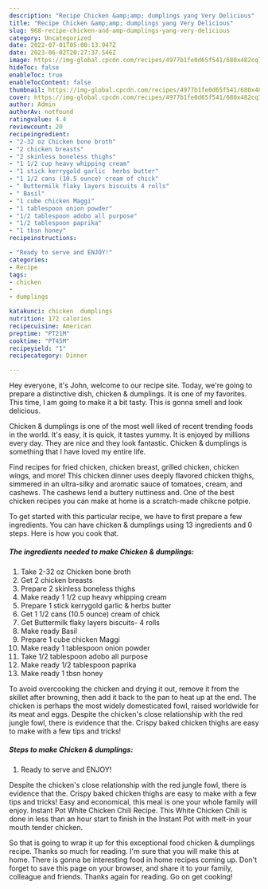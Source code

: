 ```yaml
---
description: "Recipe Chicken &amp;amp; dumplings yang Very Delicious"
title: "Recipe Chicken &amp;amp; dumplings yang Very Delicious"
slug: 968-recipe-chicken-and-amp-dumplings-yang-very-delicious
category: Uncategorized
date: 2022-07-01T05:00:13.947Z
date: 2023-06-02T20:27:37.546Z
image: https://img-global.cpcdn.com/recipes/4977b1fe0d65f541/680x482cq70/chicken-dumplings-recipe-main-photo.jpg
hideToc: false
enableToc: true
enableTocContent: false
thumbnail: https://img-global.cpcdn.com/recipes/4977b1fe0d65f541/680x482cq70/chicken-dumplings-recipe-main-photo.jpg
cover: https://img-global.cpcdn.com/recipes/4977b1fe0d65f541/680x482cq70/chicken-dumplings-recipe-main-photo.jpg
author: Admin
authorAv: notfound
ratingvalue: 4.4
reviewcount: 20
recipeingredient:
- "2-32 oz Chicken bone broth"
- "2 chicken breasts"
- "2 skinless boneless thighs"
- "1 1/2 cup heavy whipping cream"
- "1 stick kerrygold garlic  herbs butter"
- "1 1/2 cans (10.5 ounce) cream of chick"
- " Buttermilk flaky layers biscuits 4 rolls"
- " Basil"
- "1 cube chicken Maggi"
- "1 tablespoon onion powder"
- "1/2 tablespoon adobo all purpose"
- "1/2 tablespoon paprika"
- "1 tbsn honey"
recipeinstructions:

- "Ready to serve and ENJOY!"
categories:
- Recipe
tags:
- chicken
- 
- dumplings

katakunci: chicken  dumplings 
nutrition: 172 calories
recipecuisine: American
preptime: "PT21M"
cooktime: "PT45M"
recipeyield: "1"
recipecategory: Dinner

---
```



Hey everyone, it's John, welcome to our recipe site. Today, we're going to prepare a distinctive dish, chicken &amp; dumplings. It is one of my favorites. This time, I am going to make it a bit tasty. This is gonna smell and look delicious.

Chicken &amp; dumplings is one of the most well liked of recent trending foods in the world. It's easy, it is quick, it tastes yummy. It is enjoyed by millions every day. They are nice and they look fantastic. Chicken &amp; dumplings is something that I have loved my entire life.

Find recipes for fried chicken, chicken breast, grilled chicken, chicken wings, and more! This chicken dinner uses deeply flavored chicken thighs, simmered in an ultra-silky and aromatic sauce of tomatoes, cream, and cashews. The cashews lend a buttery nuttiness and. One of the best chicken recipes you can make at home is a scratch-made chikcne potpie.


To get started with this particular recipe, we have to first prepare a few ingredients. You can have chicken &amp; dumplings using 13 ingredients and 0 steps. Here is how you cook that.

<!--inarticleads1-->

##### The ingredients needed to make Chicken &amp; dumplings:

1. Take 2-32 oz Chicken bone broth
1. Get 2 chicken breasts
1. Prepare 2 skinless boneless thighs
1. Make ready 1 1/2 cup heavy whipping cream
1. Prepare 1 stick kerrygold garlic &amp; herbs butter
1. Get 1 1/2 cans (10.5 ounce) cream of chick
1. Get  Buttermilk flaky layers biscuits- 4 rolls
1. Make ready  Basil
1. Prepare 1 cube chicken Maggi
1. Make ready 1 tablespoon onion powder
1. Take 1/2 tablespoon adobo all purpose
1. Make ready 1/2 tablespoon paprika
1. Make ready 1 tbsn honey


To avoid overcooking the chicken and drying it out, remove it from the skillet after browning, then add it back to the pan to heat up at the end. The chicken is perhaps the most widely domesticated fowl, raised worldwide for its meat and eggs. Despite the chicken&#39;s close relationship with the red jungle fowl, there is evidence that the. Crispy baked chicken thighs are easy to make with a few tips and tricks! 

<!--inarticleads2-->

##### Steps to make Chicken &amp; dumplings:


1. Ready to serve and ENJOY!

Despite the chicken&#39;s close relationship with the red jungle fowl, there is evidence that the. Crispy baked chicken thighs are easy to make with a few tips and tricks! Easy and economical, this meal is one your whole family will enjoy. Instant Pot White Chicken Chili Recipe. This White Chicken Chili is done in less than an hour start to finish in the Instant Pot with melt-in your mouth tender chicken. 

So that is going to wrap it up for this exceptional food chicken &amp; dumplings recipe. Thanks so much for reading. I'm sure that you will make this at home. There is gonna be interesting food in home recipes coming up. Don't forget to save this page on your browser, and share it to your family, colleague and friends. Thanks again for reading. Go on get cooking!
